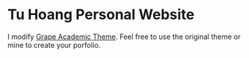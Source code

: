# Tu Hoang Personal Website

I modify [Grape Academic Theme](https://github.com/chrjabs/Grape-Academic-Theme). Feel free to use the original theme or mine to create your porfolio.
